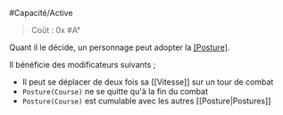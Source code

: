 #Capacité/Active 
> Coût : 0x #A° 

Quant il le décide, un personnage peut adopter la [[Posture]](Course).

Il bénéficie des modificateurs suivants ; 

 * Il peut se déplacer de deux fois sa [[Vitesse]] sur un tour de combat
 * `Posture(Course)` ne se quitte qu'à la fin du combat
 * `Posture(Course)` est cumulable avec les autres [[Posture|Postures]]